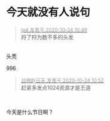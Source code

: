 # 今天就没有人说句


<div class="quote"><blockquote><font size="2"><a href="https://www.hostloc.com/forum.php?mod=redirect&amp;goto=findpost&amp;pid=9344790&amp;ptid=757888" target="_blank"><font color="#999999">ip4 发表于 2020-10-24 10:49</font></a></font><br />
捋了捋为数不多的头发</blockquote></div><br />
头秃<img id="aimg_L711r" onclick="zoom(this, this.src, 0, 0, 0)" class="zoom" src="https://cdn.jsdelivr.net/gh/hishis/forum-master/public/images/patch.gif" onmouseover="img_onmouseoverfunc(this)" onload="thumbImg(this)" border="0" alt="" />

996

<div class="quote"><blockquote><font size="2"><a href="https://www.hostloc.com/forum.php?mod=redirect&amp;goto=findpost&amp;pid=9344816&amp;ptid=757888" target="_blank"><font color="#999999">战神赵日天 发表于 2020-10-24 10:52</font></a></font><br />
赶紧多发点1024资源才是王道</blockquote></div><br />
<img src="static/image/smiley/default/lol.gif" smilieid="12" border="0" alt="" />

今天是什么节日啊？
